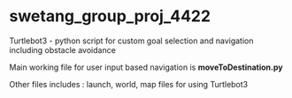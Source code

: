 # swetang_group_proj_4422

Turtlebot3 - python script for custom goal selection and navigation including obstacle avoidance

Main working file for user input based navigation is **moveToDestination.py**

Other files includes : launch, world, map files for using Turtlebot3
